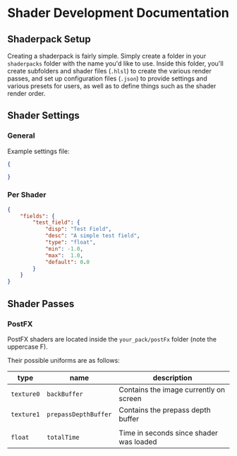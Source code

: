 # Shader Development Documentation

## Shaderpack Setup
Creating a shaderpack is fairly simple.
Simply create a folder in your `shaderpacks` folder with the name you'd like to use.
Inside this folder, you'll create subfolders and shader files (`.hlsl`) to create the various render passes, and set up configuration files (`.json`) to provide settings and various presets for users, as well as to define things such as the shader render order.

## Shader Settings
### General
<TODO> Example settings file:
```json
{

}
```

### Per Shader
```json
{
    "fields": {
        "test_field": {
            "disp": "Test Field",
            "desc": "A simple test field",
            "type": "float",
            "min": -1.0,
            "max":  1.0,
            "default": 0.0
        }
    }
}
```

## Shader Passes
### PostFX
PostFX shaders are located inside the `your_pack/postFx` folder (note the uppercase F).

Their possible uniforms are as follows:

type | name | description
-----|------|------------
`texture0` | `backBuffer` | Contains the image currently on screen
`texture1` | `prepassDepthBuffer` | Contains the prepass depth buffer
 | | |
`float` | `totalTime` | Time in seconds since shader was loaded
